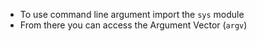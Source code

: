 - To use command line argument import the `sys` module
- From there you can access the Argument Vector (`argv`) 